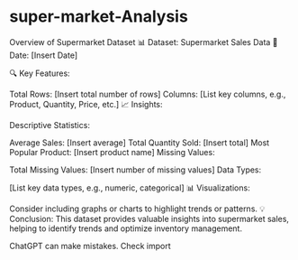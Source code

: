 # super-market-Analysis
Overview of Supermarket Dataset
📊 Dataset: Supermarket Sales Data
📅 Date: [Insert Date]

🔍 Key Features:

Total Rows: [Insert total number of rows]
Columns: [List key columns, e.g., Product, Quantity, Price, etc.]
📈 Insights:

Descriptive Statistics:

Average Sales: [Insert average]
Total Quantity Sold: [Insert total]
Most Popular Product: [Insert product name]
Missing Values:

Total Missing Values: [Insert number of missing values]
Data Types:

[List key data types, e.g., numeric, categorical]
📊 Visualizations:

Consider including graphs or charts to highlight trends or patterns.
💡 Conclusion: This dataset provides valuable insights into supermarket sales, helping to identify trends and optimize inventory management.





ChatGPT can make mistakes. Check import
